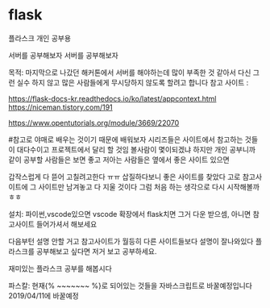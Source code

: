 # flask
플라스크 개인 공부용


서버를 공부해보자 서버를 공부해보자

목적: 마지막으로 나갔던 해커톤에서 서버를 해야하는데 많이 부족한 것 같아서 다신 그런 실수 하지 않고 많은 사람들에게 무시당하지 않도록 할려고 합니다
참고 사이트 :

https://flask-docs-kr.readthedocs.io/ko/latest/appcontext.html
https://niceman.tistory.com/191

https://www.opentutorials.org/module/3669/22070

#참고로 야매로 배우는 것이기 때문에 배워보자 시리즈들은 사이트에서 참고하는 것들이 대다수이고 프로젝트에서 달리 할 것임 볼사람이 몇이되겠냐 하지만 
개인
공부니까 같이 공부할 사람들은 보면 좋고 저아는 사람들은 옆에서 좋은 사이트 있으면 

갑작스럽게 다 뜯어 고칠려고한다 ㅠㅠ 삽질하다보니 좋은 사이트를 찾았다 고로 참고사이트에 그 사이트만 남겨놓고 다 지울 것이다
그럼 처음 하는 생각으로 다시 시작해볼까 ㅎㅎ

설치: 파이썬,vscode있으면 vscode 확장에서 flask치면 그거 다운 받으셈, 아니면 참고사이트 들어가셔서 해보세요

다음부턴 설명 안할 거고 참고사이트가 월등히 다른 사이트들보다 설명이 잘나와있다 플라스크를 공부해보고 싶다면 저거 보고 공부하세요.

재미있는 플라스크 공부를 해봅시다

파스칼: 현재{% ~~~~~~~ %}로 되어있는 것들을 자바스크립트로 바꿀예정입니다 2019/04/11에 바꿀예정



